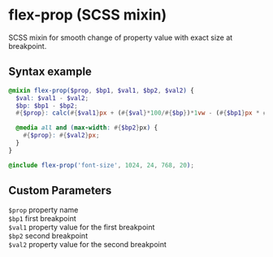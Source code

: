 # flex-prop (SCSS mixin)
SCSS mixin  for smooth change of property value with exact size at breakpoint.

## Syntax example
```scss
@mixin flex-prop($prop, $bp1, $val1, $bp2, $val2) {
  $val: $val1 - $val2;
  $bp: $bp1 - $bp2;
  #{$prop}: calc(#{$val1}px + (#{$val}*100/#{$bp})*1vw - (#{$bp1}px * #{$val}/#{$bp}));

  @media all and (max-width: #{$bp2}px) {
    #{$prop}: #{$val2}px;
  }
}

@include flex-prop('font-size', 1024, 24, 768, 20);
```
## Custom Parameters
`$prop` property name<br>
`$bp1` first breakpoint<br>
`$val1` property value for the first breakpoint<br>
`$bp2` second breakpoint<br>
`$val2` property value for the second breakpoint
